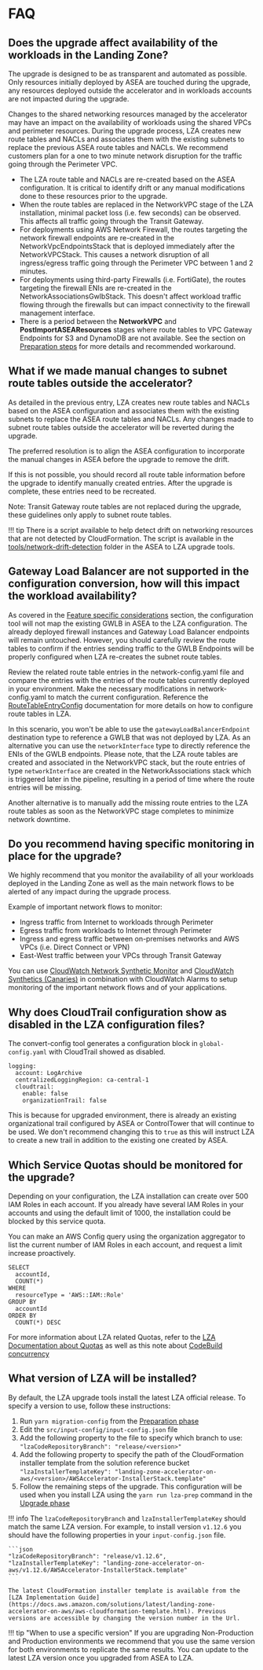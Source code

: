 # FAQ

## Does the upgrade affect availability of the workloads in the Landing Zone?

The upgrade is designed to be as transparent and automated as possible. Only resources initially deployed by ASEA are touched during the upgrade, any resources deployed outside the accelerator and in workloads accounts are not impacted during the upgrade.

Changes to the shared networking resources managed by the accelerator may have an impact on the availability of workloads using the shared VPCs and perimeter resources. During the upgrade process, LZA creates new route tables and NACLs and associates them with the existing subnets to replace the previous ASEA route tables and NACLs. We recommend customers plan for a one to two minute network disruption for the traffic going through the Perimeter VPC.

- The LZA route table and NACLs are re-created based on the ASEA configuration. It is critical to identify drift or any manual modifications done to these resources prior to the upgrade.
- When the route tables are replaced in the NetworkVPC stage of the LZA installation, minimal packet loss (i.e. few seconds) can be observed. This affects all traffic going through the Transit Gateway.
- For deployments using AWS Network Firewall, the routes targeting the network firewall endpoints are re-created in the NetworkVpcEndpointsStack that is deployed immediately after the NetworkVPCStack. This causes a network disruption of all ingress/egress traffic going through the Perimeter VPC between 1 and 2 minutes.
- For deployments using third-party Firewalls (i.e. FortiGate), the routes targeting the firewall ENIs are re-created in the NetworkAssociationsGwlbStack. This doesn't affect workload traffic flowing through the firewalls but can impact connectivity to the firewall management interface.
- There is a period between the **NetworkVPC** and **PostImportASEAResources** stages where route tables to VPC Gateway Endpoints for S3 and DynamoDB are not available. See the section on [Preparation steps](./upgrade/preparation-steps.md#configure-interface-endpoints-for-s3-and-dynamodb-optional) for more details and recommended workaround.

## What if we made manual changes to subnet route tables outside the accelerator?

As detailed in the previous entry, LZA creates new route tables and NACLs based on the ASEA configuration and associates them with the existing subnets to replace the ASEA route tables and NACLs. Any changes made to subnet route tables outside the accelerator will be reverted during the upgrade.

The preferred resolution is to align the ASEA configuration to incorporate the manual changes in ASEA before the upgrade to remove the drift.

If this is not possible, you should record all route table information before the upgrade to identify manually created entries. After the upgrade is complete, these entries need to be recreated.

Note: Transit Gateway route tables are not replaced during the upgrade, these guidelines only apply to subnet route tables.

!!! tip
    There is a script available to help detect drift on networking resources that are not detected by CloudFormation. The script is available in the [tools/network-drift-detection](https://github.com/aws-samples/aws-secure-environment-accelerator/tree/main/reference-artifacts/Custom-Scripts/lza-upgrade/tools/network-drift-detection/) folder in the ASEA to LZA upgrade tools.


## Gateway Load Balancer are not supported in the configuration conversion, how will this impact the workload availability?

As covered in the [Feature specific considerations](./comparison/feature-specific-considerations.md#gateway-load-balancer) section, the configuration tool will not map the existing GWLB in ASEA to the LZA configuration. The already deployed firewall instances and Gateway Load Balancer endpoints will remain untouched. However, you should carefully review the route tables to confirm if the entries sending traffic to the GWLB Endpoints will be properly configured when LZA re-creates the subnet route tables.

Review the related route table entries in the network-config.yaml file and compare the entries with the entries of the route tables currently deployed in your environment. Make the necessary modifications in network-config.yaml to match the current configuration. Reference the [RouteTableEntryConfig](https://awslabs.github.io/landing-zone-accelerator-on-aws/latest/typedocs/latest/interfaces/___packages__aws_accelerator_config_lib_models_network_config.IRouteTableEntryConfig.html) documentation for more details on how to configure route tables in LZA.

In this scenario, you won't be able to use the `gatewayLoadBalancerEndpoint` destination type to reference a GWLB that was not deployed by LZA. As an alternative you can use the `networkInterface` type to directly reference the ENIs of the GWLB endpoints. Please note, that the LZA route tables are created and associated in the NetworkVPC stack, but the route entries of type `networkInterface` are created in the NetworkAssociations stack which is triggered later in the pipeline, resulting in a period of time where the route entries will be missing.

Another alternative is to manually add the missing route entries to the LZA route tables as soon as the NetworkVPC stage completes to minimize network downtime.


## Do you recommend having specific monitoring in place for the upgrade?

We highly recommend that you monitor the availability of all your workloads deployed in the Landing Zone as well as the main network flows to be alerted of any impact during the upgrade process.

Example of important network flows to monitor:

- Ingress traffic from Internet to workloads through Perimeter
- Egress traffic from workloads to Internet through Perimeter
- Ingress and egress traffic between on-premises networks and AWS VPCs (i.e. Direct Connect or VPN)
- East-West traffic between your VPCs through Transit Gateway

You can use [CloudWatch Network Synthetic Monitor](https://docs.aws.amazon.com/AmazonCloudWatch/latest/monitoring/what-is-network-monitor.html) and [CloudWatch Synthetics (Canaries)](https://docs.aws.amazon.com/AmazonCloudWatch/latest/monitoring/CloudWatch_Synthetics_Canaries.html) in combination with CloudWatch Alarms to setup monitoring of the important network flows and of your applications.


## Why does CloudTrail configuration show as disabled in the LZA configuration files?

The convert-config tool generates a configuration block in `global-config.yaml` with CloudTrail showed as disabled.

```
logging:
  account: LogArchive
  centralizedLoggingRegion: ca-central-1
  cloudtrail:
    enable: false
    organizationTrail: false

```

This is because for upgraded environment, there is already an existing organizational trail configured by ASEA or ControlTower that will continue to be used. We don't recommend changing this to `true` as this will instruct LZA to create a new trail in addition to the existing one created by ASEA.

## Which Service Quotas should be monitored for the upgrade?

Depending on your configuration, the LZA installation can create over 500 IAM Roles in each account. If you already have several IAM Roles in your accounts and using the default limit of 1000, the installation could be blocked by this service quota.

You can make an AWS Config query using the organization aggregator to list the current number of IAM Roles in each account, and request a limit increase proactively.
```
SELECT
  accountId,
  COUNT(*)
WHERE
  resourceType = 'AWS::IAM::Role'
GROUP BY
  accountId
ORDER BY
  COUNT(*) DESC
```

For more information about LZA related Quotas, refer to the [LZA Documentation about Quotas](https://docs.aws.amazon.com/solutions/latest/landing-zone-accelerator-on-aws/quotas.html) as well as this note about [CodeBuild concurrency](https://docs.aws.amazon.com/solutions/latest/landing-zone-accelerator-on-aws/prerequisites.html#update-codebuild-conncurrency-quota)

## What version of LZA will be installed?

By default, the LZA upgrade tools install the latest LZA official release. To specify a version to use, follow these instructions:

1. Run `yarn migration-config` from the [Preparation phase](./preparation/prereq-config.md#configuration)
2. Edit the `src/input-config/input-config.json` file
3. Add the following property to the file to specify which branch to use: `"lzaCodeRepositoryBranch": "release/<version>"`
4. Add the following property to specify the path of the CloudFormation installer template from the solution reference bucket `"lzaInstallerTemplateKey": "landing-zone-accelerator-on-aws/<version>/AWSAccelerator-InstallerStack.template"`
5. Follow the remaining steps of the upgrade. This configuration will be used when you install LZA using the `yarn run lza-prep` command in the [Upgrade phase](./upgrade/install-lza.md)

!!! info
    The `lzaCodeRepositoryBranch` and `lzaInstallerTemplateKey` should match the same LZA version. For example, to install version `v1.12.6` you should have the following properties in your `input-config.json` file.

    ```json
    "lzaCodeRepositoryBranch": "release/v1.12.6",
    "lzaInstallerTemplateKey": "landing-zone-accelerator-on-aws/v1.12.6/AWSAccelerator-InstallerStack.template"
    ```

    The latest CloudFormation installer template is available from the [LZA Implementation Guide](https://docs.aws.amazon.com/solutions/latest/landing-zone-accelerator-on-aws/aws-cloudformation-template.html). Previous versions are accessible by changing the version number in the Url.


!!! tip "When to use a specific version"
    If you are upgrading Non-Production and Production environments we recommend that you use the same version for both environments to replicate the same results. You can update to the latest LZA version once you upgraded from ASEA to LZA.